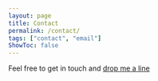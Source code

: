 ```yaml
---
layout: page
title: Contact
permalink: /contact/
tags: ["contact", "email"]
ShowToc: false
---
```


Feel free to get in touch and <a href="mailto:carlobloks@me.com">drop me a line</a>